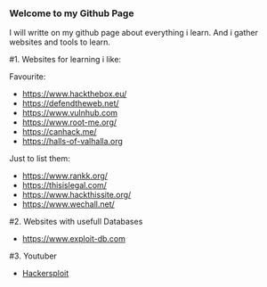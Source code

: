 ### Welcome to my Github Page

I will writte on my github page about everything i learn. And i gather websites and tools to learn.

#1. Websites for learning i like:

Favourite:

- https://www.hackthebox.eu/
- https://defendtheweb.net/
- https://www.vulnhub.com
- https://www.root-me.org/
- https://canhack.me/
- https://halls-of-valhalla.org

Just to list them:

- https://www.rankk.org/
- https://thisislegal.com/
- https://www.hackthissite.org/
- https://www.wechall.net/

#2. Websites with usefull Databases

- https://www.exploit-db.com

#3. Youtuber

- [Hackersploit](https://www.youtube.com/channel/UC0ZTPkdxlAKf-V33tqXwi3Q/featured)



